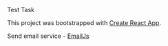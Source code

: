Test Task

This project was bootstrapped with [Create React App](https://github.com/facebook/create-react-app).

Send email service - [EmailJs](https://www.emailjs.com/)
